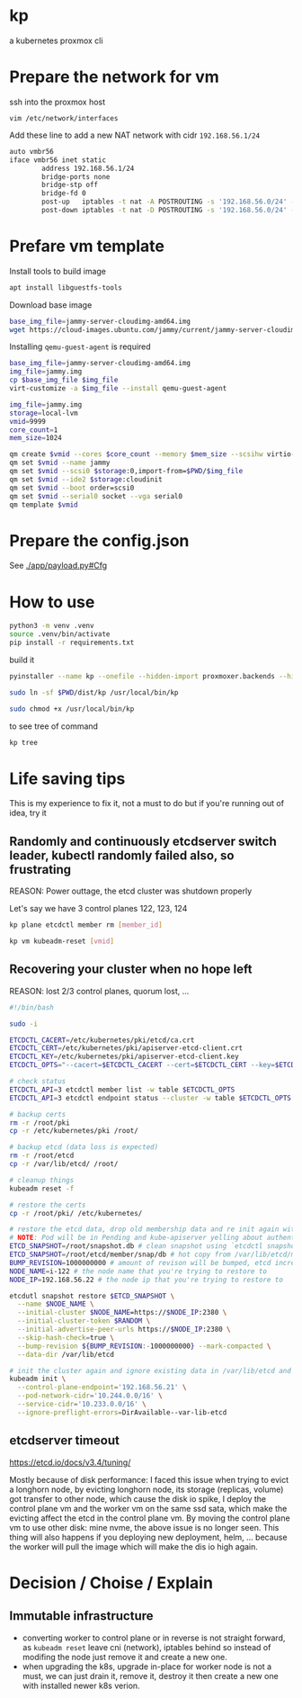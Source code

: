 # kp

a kubernetes proxmox cli

# Prepare the network for vm

ssh into the proxmox host

`vim /etc/network/interfaces`

Add these line to add a new NAT network with cidr `192.168.56.1/24`

```bash
auto vmbr56
iface vmbr56 inet static
        address 192.168.56.1/24
        bridge-ports none
        bridge-stp off
        bridge-fd 0
        post-up   iptables -t nat -A POSTROUTING -s '192.168.56.0/24' -o vmbr0 -j MASQUERADE
        post-down iptables -t nat -D POSTROUTING -s '192.168.56.0/24' -o vmbr0 -j MASQUERADE
```

# Prefare vm template

Install tools to build image

```bash
apt install libguestfs-tools
```

Download base image

```bash
base_img_file=jammy-server-cloudimg-amd64.img
wget https://cloud-images.ubuntu.com/jammy/current/jammy-server-cloudimg-amd64.img -O $base_img_file
```

Installing `qemu-guest-agent` is required

```bash
base_img_file=jammy-server-cloudimg-amd64.img
img_file=jammy.img
cp $base_img_file $img_file
virt-customize -a $img_file --install qemu-guest-agent
```

```bash
img_file=jammy.img
storage=local-lvm
vmid=9999
core_count=1
mem_size=1024

qm create $vmid --cores $core_count --memory $mem_size --scsihw virtio-scsi-pci
qm set $vmid --name jammy
qm set $vmid --scsi0 $storage:0,import-from=$PWD/$img_file
qm set $vmid --ide2 $storage:cloudinit
qm set $vmid --boot order=scsi0
qm set $vmid --serial0 socket --vga serial0
qm template $vmid
```

# Prepare the config.json

See [./app/payload.py#Cfg](./app/payload.py#Cfg)

# How to use

```bash
python3 -m venv .venv
source .venv/bin/activate
pip install -r requirements.txt
```

build it

```bash
pyinstaller --name kp --onefile --hidden-import proxmoxer.backends --hidden-import proxmoxer.backends.https main.py
```

```bash
sudo ln -sf $PWD/dist/kp /usr/local/bin/kp
```

```bash
sudo chmod +x /usr/local/bin/kp
```

to see tree of command

```bash
kp tree
```

# Life saving tips

This is my experience to fix it, not a must to do but if you're running out of idea, try it

## Randomly and continuously etcdserver switch leader, kubectl randomly failed also, so frustrating

REASON: Power outtage, the etcd cluster was shutdown properly

Let's say we have 3 control planes 122, 123, 124

```bash
kp plane etcdctl member rm [member_id]
```

```bash
kp vm kubeadm-reset [vmid]
```

## Recovering your cluster when no hope left

REASON: lost 2/3 control planes, quorum lost, ...

```bash
#!/bin/bash

sudo -i

ETCDCTL_CACERT=/etc/kubernetes/pki/etcd/ca.crt
ETCDCTL_CERT=/etc/kubernetes/pki/apiserver-etcd-client.crt
ETCDCTL_KEY=/etc/kubernetes/pki/apiserver-etcd-client.key
ETCDCTL_OPTS="--cacert=$ETCDCTL_CACERT --cert=$ETCDCTL_CERT --key=$ETCDCTL_KEY"

# check status
ETCDCTL_API=3 etcdctl member list -w table $ETCDCTL_OPTS
ETCDCTL_API=3 etcdctl endpoint status --cluster -w table $ETCDCTL_OPTS

# backup certs
rm -r /root/pki
cp -r /etc/kubernetes/pki /root/

# backup etcd (data loss is expected)
rm -r /root/etcd
cp -r /var/lib/etcd/ /root/

# cleanup things
kubeadm reset -f

# restore the certs
cp -r /root/pki/ /etc/kubernetes/

# restore the etcd data, drop old membership data and re init again with single etcd node
# NOTE: Pod will be in Pending and kube-apiserver yelling about authenticate request if not specify "--bump-revision 1000000000 --mark-compacted"
ETCD_SNAPSHOT=/root/snapshot.db # clean snapshot using `etcdctl snapshot`
ETCD_SNAPSHOT=/root/etcd/member/snap/db # hot copy from /var/lib/etcd/member/snap/db
BUMP_REVISION=1000000000 # amount of revison will be bumped, etcd increase the revision every write, so most likey your snapshot is falling back if compared to the current state of the cluster
NODE_NAME=i-122 # the node name that you're trying to restore to
NODE_IP=192.168.56.22 # the node ip that you're trying to restore to

etcdutl snapshot restore $ETCD_SNAPSHOT \
  --name $NODE_NAME \
  --initial-cluster $NODE_NAME=https://$NODE_IP:2380 \
  --initial-cluster-token $RANDOM \
  --initial-advertise-peer-urls https://$NODE_IP:2380 \
  --skip-hash-check=true \
  --bump-revision ${BUMP_REVISION:-1000000000} --mark-compacted \
  --data-dir /var/lib/etcd

# init the cluster again and ignore existing data in /var/lib/etcd and you're good to go with your healthy cluster
kubeadm init \
  --control-plane-endpoint='192.168.56.21' \
  --pod-network-cidr='10.244.0.0/16' \
  --service-cidr='10.233.0.0/16' \
  --ignore-preflight-errors=DirAvailable--var-lib-etcd
```

## etcdserver timeout

https://etcd.io/docs/v3.4/tuning/

Mostly because of disk performance: I faced this issue when trying to evict a longhorn node, by evicting longhorn node, its storage (replicas, volume) got transfer to other node, which cause the disk io spike, I deploy the control plane vm and the worker vm on the same ssd sata, which make the evicting affect the etcd in the control plane vm. By moving the control plane vm to use other disk: mine nvme, the above issue is no longer seen. This thing will also happens if you deploying new deployment, helm, ... because the worker will pull the image which will make the dis io high again.

# Decision / Choise / Explain

## Immutable infrastructure

- converting worker to control plane or in reverse is not straight forward, as `kubeadm reset` leave cni (network), iptables behind so instead of modifing the node just remove it and create a new one.
- when upgrading the k8s, upgrade in-place for worker node is not a must, we can just drain it, remove it, destroy it then create a new one with installed newer k8s verion.
